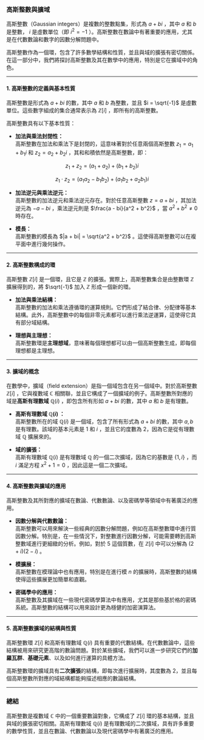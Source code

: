 ### **高斯整數與擴域**

高斯整數（Gaussian integers）是複數的整數點集，形式為  $a + bi$ ，其中  $a$  和  $b$  是整數， $i$  是虛數單位（即  $i^2 = -1$ ）。高斯整數在數論中有著重要的應用，尤其是在代數數論和數字的因數分解問題中。

高斯整數作為一個環，包含了許多數學結構和性質，並且與域的擴張有密切關係。在這一部分中，我們將探討高斯整數及其在數學中的應用，特別是它在擴域中的角色。

---

#### **1. 高斯整數的定義與基本性質**

高斯整數是形式為  $a + bi$  的數，其中  $a$  和  $b$  為整數，並且  $i = \sqrt{-1}$  是虛數單位。這些數字組成的集合通常表示為  $\mathbb{Z}[i]$ ，即所有的高斯整數。

高斯整數具有以下基本性質：

- **加法與乘法封閉性：**  
  高斯整數在加法和乘法下是封閉的，這意味著對於任意兩個高斯整數  $z_1 = a_1 + b_1i$  和  $z_2 = a_2 + b_2i$ ，其和和積依然是高斯整數，即：  

```math
  z_1 + z_2 = (a_1 + a_2) + (b_1 + b_2)i

```

```math
  z_1 \cdot z_2 = (a_1a_2 - b_1b_2) + (a_1b_2 + a_2b_1)i

```

- **加法逆元與乘法逆元：**  
  高斯整數的加法逆元和乘法逆元存在。對於任意高斯整數  $z = a + bi$ ，其加法逆元為  $-a - bi$ ，乘法逆元則是  $\frac{a - bi}{a^2 + b^2}$ ，當  $a^2 + b^2 \neq 0$  時存在。

- **模長：**  
  高斯整數的模長為  $|a + bi| = \sqrt{a^2 + b^2}$ 。這使得高斯整數可以在複平面中進行幾何操作。

---

#### **2. 高斯整數構成的環**

高斯整數  $\mathbb{Z}[i]$  是一個環，且它是  $\mathbb{Z}$  的擴張。實際上，高斯整數集合是由整數環  $\mathbb{Z}$  擴展得到的，將  $\sqrt{-1}$  加入  $\mathbb{Z}$  形成一個新的環。

- **加法與乘法結構：**  
  高斯整數的加法和乘法遵循環的運算規則。它們形成了結合律、分配律等基本結構。此外，高斯整數中的每個非零元素都可以進行乘法逆運算，這使得它具有部分域結構。

- **理想與主理想：**  
  高斯整數環是**主理想域**，意味著每個理想都可以由一個高斯整數生成，即每個理想都是主理想。

---

#### **3. 擴域的概念**

在數學中，擴域（field extension）是指一個域包含在另一個域中。對於高斯整數  $\mathbb{Z}[i]$ ，它與複數域  $\mathbb{C}$  相關聯，並且它構成了一個擴域的例子。高斯整數所對應的域是**高斯有理數域**  $\mathbb{Q}(i)$ ，即包含所有形如  $a + bi$  的數，其中  $a$  和  $b$  是有理數。

- **高斯有理數域  $\mathbb{Q}(i)$ ：**  
  高斯整數所在的域  $\mathbb{Q}(i)$  是一個域，包含了所有形式為  $a + bi$  的數，其中  $a, b$  是有理數。該域的基本元素是  $1$  和  $i$ ，並且它的度數為 2，因為它是從有理數域  $\mathbb{Q}$  擴展來的。

- **域的擴張：**  
  高斯有理數域  $\mathbb{Q}(i)$  是有理數域  $\mathbb{Q}$  的一個二次擴域，因為它的基數是  $\{ 1, i \}$ ，而  $i$  滿足方程  $x^2 + 1 = 0$ ，因此這是一個二次擴域。

---

#### **4. 高斯整數與擴域的應用**

高斯整數及其所對應的擴域在數論、代數數論、以及密碼學等領域中有著廣泛的應用。

- **因數分解與代數數論：**  
  高斯整數可以用來解決一些經典的因數分解問題，例如在高斯整數環中進行質因數分解。特別是，在一些情況下，對整數進行因數分解，可能需要轉到高斯整數域進行更細緻的分析。例如，對於  $5$  這個質數，在  $\mathbb{Z}[i]$  中可以分解為  $(2 + i)(2 - i)$ 。

- **模擴展：**  
  高斯整數在模理論中也有應用，特別是在進行模  $n$  的擴展時，高斯整數的結構使得這些擴展更加簡單和直觀。

- **密碼學中的應用：**  
  高斯整數及其擴域在一些現代密碼學算法中有應用，尤其是那些基於格的密碼系統。高斯整數的結構可以用來設計更為穩健的加密演算法。

---

#### **5. 高斯整數擴域的結構與性質**

高斯整數環  $\mathbb{Z}[i]$  和高斯有理數域  $\mathbb{Q}(i)$  具有重要的代數結構。在代數數論中，這些結構被用來研究更高階的數論問題。對於某些擴域，我們可以進一步研究它們的**加羅瓦群**、**基礎元素**、以及如何進行運算的具體方法。

高斯整數環的擴域具有**二次擴張**的結構，即每次進行擴展時，其度數為 2，並且每個高斯整數所對應的域結構都能夠描述相應的數論結構。

---

### **總結**

高斯整數是複數域  $\mathbb{C}$  中的一個重要數論對象，它構成了  $\mathbb{Z}[i]$  環的基本結構，並且與域的擴張密切相關。高斯有理數域  $\mathbb{Q}(i)$  是有理數域的二次擴域，具有許多重要的數學性質，並且在數論、代數數論以及現代密碼學中有著廣泛的應用。